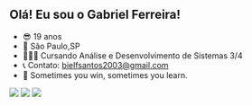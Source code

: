 ##  Olá! Eu sou o Gabriel Ferreira!

- 😎 19 anos
- 📍 São Paulo,SP
- 👨🏽‍💻 Cursando Análise e Desenvolvimento de Sistemas 3/4
- 📞 Contato: bielfsantos2003@gmail.com
- 💢 Sometimes you win, sometimes you learn.


<div> 
  <a href="https://www.instagram.com/bielfsant/" target="_blank"><img src="https://img.shields.io/badge/-Instagram-%23E4405F?style=for-the-badge&logo=instagram&logoColor=white" target="_blank"></a>
 	<a href = "mailto:bielfsantos2003@gmail.com"><img src="https://img.shields.io/badge/-Gmail-%23333?style=for-the-badge&logo=gmail&logoColor=white" target="_blank"></a>
  <a href="https://www.linkedin.com/in/gabriel-ferreira/" target="_blank"><img src="https://img.shields.io/badge/-LinkedIn-%230077B5?style=for-the-badge&logo=linkedin&logoColor=white" target="_blank"></a> 
 </div>



